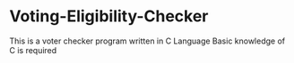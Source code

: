 # Voting-Eligibility-Checker
This is a voter checker program written in C Language
Basic knowledge of C is required
